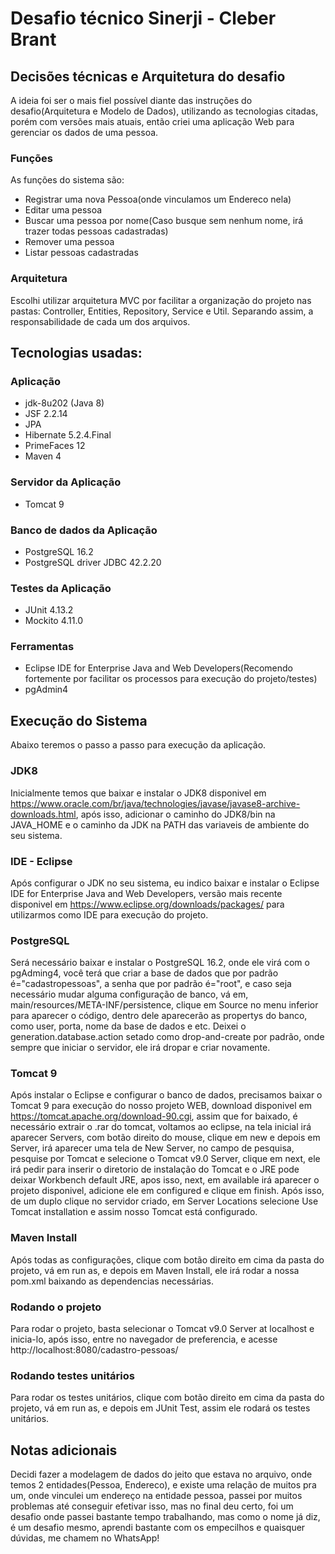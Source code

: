 # Desafio técnico Sinerji - Cleber Brant

## Decisões técnicas e Arquitetura do desafio

A ideia foi ser o mais fiel possível diante das instruções do desafio(Arquitetura e Modelo de Dados), utilizando as tecnologias citadas, porém com versões mais atuais,
então criei uma aplicação Web para gerenciar os dados de uma pessoa.

### Funções
As funções do sistema são: 
- Registrar uma nova Pessoa(onde vinculamos um Endereco nela)
- Editar uma pessoa
- Buscar uma pessoa por nome(Caso busque sem nenhum nome, irá trazer todas pessoas cadastradas)
- Remover uma pessoa
- Listar pessoas cadastradas

### Arquitetura
Escolhi utilizar arquitetura MVC por facilitar a organização do projeto nas pastas: Controller, Entities, Repository, Service e Util.
Separando assim, a responsabilidade de cada um dos arquivos.

## Tecnologias usadas:

### Aplicação
- jdk-8u202 (Java 8)
- JSF 2.2.14
- JPA
- Hibernate 5.2.4.Final
- PrimeFaces 12
- Maven 4

### Servidor da Aplicação
- Tomcat 9

### Banco de dados da Aplicação
- PostgreSQL 16.2
- PostgreSQL driver JDBC 42.2.20

### Testes da Aplicação
- JUnit 4.13.2
- Mockito 4.11.0

### Ferramentas
- Eclipse IDE for Enterprise Java and Web Developers(Recomendo fortemente por facilitar os processos para execução do projeto/testes)
- pgAdmin4

## Execução do Sistema

Abaixo teremos o passo a passo para execução da aplicação.

### JDK8
Inicialmente temos que baixar e instalar o JDK8 disponivel em https://www.oracle.com/br/java/technologies/javase/javase8-archive-downloads.html, após isso, adicionar o caminho do JDK8/bin na JAVA_HOME e o caminho da JDK na PATH das variaveis de ambiente do seu sistema.

### IDE - Eclipse
Após configurar o JDK no seu sistema, eu indico baixar e instalar o Eclipse IDE for Enterprise Java and Web Developers, versão mais recente disponivel em https://www.eclipse.org/downloads/packages/ para utilizarmos como IDE para execução do projeto.

### PostgreSQL
Será necessário baixar e instalar o PostgreSQL 16.2, onde ele virá com o pgAdming4, você terá que criar a base de dados que por padrão é="cadastropessoas", a senha que por padrão é="root", e caso seja necessário mudar alguma configuração de banco, vá em, main/resources/META-INF/persistence, clique em Source no menu inferior para aparecer o código, dentro dele aparecerão as propertys do banco, como user, porta, nome da base de dados e etc. Deixei o generation.database.action setado como drop-and-create por padrão, onde sempre que iniciar o servidor, ele irá dropar e criar novamente.

### Tomcat 9
Após instalar o Eclipse e configurar o banco de dados, precisamos baixar o Tomcat 9 para execução do nosso projeto WEB, download disponivel em https://tomcat.apache.org/download-90.cgi, assim que for baixado, é necessário extrair o .rar do tomcat, voltamos ao eclipse, na tela inicial irá aparecer Servers, com botão direito do mouse, clique em new e depois em Server, irá aparecer uma tela de New Server, no campo de pesquisa, pesquise por Tomcat e selecione o Tomcat v9.0 Server, clique em next, ele irá pedir para inserir o diretorio de instalação do Tomcat e o JRE pode deixar Workbench default JRE, apos isso, next, em available irá aparecer o projeto disponivel, adicione ele em configured e clique em finish. Após isso, de um duplo clique no servidor criado, em Server Locations selecione Use Tomcat installation e assim nosso Tomcat está configurado.

### Maven Install
Após todas as configurações, clique com botão direito em cima da pasta do projeto, vá em run as, e depois em Maven Install, ele irá rodar a nossa pom.xml baixando as dependencias necessárias.

### Rodando o projeto
Para rodar o projeto, basta selecionar o Tomcat v9.0 Server at localhost e inicia-lo, após isso, entre no navegador de preferencia, e acesse http://localhost:8080/cadastro-pessoas/

### Rodando testes unitários
Para rodar os testes unitários, clique com botão direito em cima da pasta do projeto, vá em run as, e depois em JUnit Test, assim ele rodará os testes unitários.

## Notas adicionais
Decidi fazer a modelagem de dados do jeito que estava no arquivo, onde temos 2 entidades(Pessoa, Endereco), e existe uma relação de muitos pra um, onde vinculei um endereço na entidade pessoa, passei por muitos problemas até conseguir efetivar isso, mas no final deu certo, foi um desafio onde passei bastante tempo trabalhando, mas como o nome já diz, é um desafio mesmo, aprendi bastante com os empecilhos e quaisquer dúvidas, me chamem no WhatsApp!
